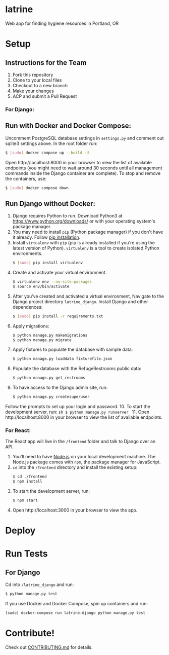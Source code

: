 # latrine
Web app for finding hygiene resources in Portland, OR

# Setup

## Instructions for the Team
1. Fork this repository
2. Clone to your local files
3. Checkout to a new branch
4. Make your changes
5. ACP and submit a Pull Request
### For Django:
## Run with Docker and Docker Compose:
Uncomment PostgreSQL database settings in ```settings.py``` and comment out sqlite3 settings above.
In the root folder run:
```sh
$ [sudo] docker compose up --build -d
```
Open http://localhost:8000 in your browser to view the list of available endpoints (you might need to wait around 30 seconds until all management commands inside the Django container are complete).
To stop and remove the containers, use:
```sh
$ [sudo] docker compose down
```
## Run Django without Docker:
1. Django requires Python to run. Download Python3 at https://www.python.org/downloads/ or with your operating system's package manager.
2. You may need to install ```pip``` (Python package manager) if you don't have it already. Follow [pip installation](http://pip.readthedocs.io/en/stable/installing/#install-pip).
3. Install ```virtualenv``` with ```pip``` (pip is already installed if you're using the latest version of Python). ```virtualenv``` is a tool to create isolated Python environments.
    ```sh
    $ [sudo] pip install virtualenv
    ```
4. Create and activate your virtual environment.
    ```sh
    $ virtualenv env --no-site-packages
    $ source env/bin/activate
    ```
5. After you’ve created and activated a virtual environment, Navigate to the Django project directory ```latrine_django```. Install Django and other dependences:
    ```sh
    $ [sudo] pip install -r requirements.txt
    ```
6. Apply migrations:
    ```sh
    $ python manage.py makemigrations
    $ python manage.py migrate
    ```
7. Apply fixtures to populate the database with sample data:
    ```sh
    $ python manage.py loaddata fixturefile.json
    ```
8. Populate the database with the RefugeRestrooms public data:
    ```sh
    $ python manage.py get_restrooms
    ```
9. To have access to the Django admin site, run:
    ```sh
    $ python manage.py createsuperuser
    ```
Follow the prompts to set up your login and password.
10. To start the development server, run:
    ```sh
    $ python manage.py runserver
    ```
11. Open http://localhost:8000 in your browser to view the list of available endpoints.
### For React:
The React app will live in the ```/frontend``` folder and talk to Django over an API.
1. You’ll need to have [Node.js](http://nodejs.org/en/) on your local development machine. The Node.js package comes with ```npm```, the package manager for JavaScript.
2. ```cd``` into the ```/frontend``` directory and install the existing setup:
    ```sh
    $ cd ./frontend
    $ npm install
    ```
3. To start the development server, run:
    ```sh
    $ npm start
    ```
4. Open http://localhost:3000 in your browser to view the app.

# Deploy

# Run Tests

## For Django

Cd into ```/latrine_django``` and run:
```sh
$ python manage.py test
```
If you use Docker and Docker Compose, spin up containers and run:
```sh
[sudo] docker-compose run latrine-django python manage.py test
```
# Contribute!

Check out [CONTRIBUTING.md](CONTRIBUTING.md) for details.
